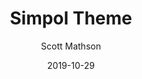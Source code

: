 ---
title: "Simpol Theme"
github: https://github.com/scottmathson/simpol-theme
demo: https://simpol.scottmathson.com/
author: Scott Mathson
ssg:
  - Jekyll
date: 2019-10-29
github_branch: master
description: "Simpol Theme is a clean, minimal website theme all about the writing, the content. Currently available for Jekyll. Perfect for blogging."
stale: true
---